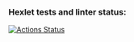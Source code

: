 ### Hexlet tests and linter status:
[![Actions Status](https://github.com/alekseifeniuk/python-project-lvl2/workflows/hexlet-check/badge.svg)](https://github.com/alekseifeniuk/python-project-lvl2/actions)

